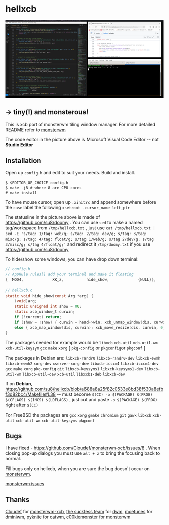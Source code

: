 hellxcb
=============

![](1pic.png)

→ tiny(!) and monsterous!
----------------------
This is xcb port of monsterwm tiling window manager.
For more detailed README refer to [monsterwm][]

The code editor in the picture above is Microsoft Visual Code Editor -- not **Studio Editor**

Installation
------------

Open up `config.h`
and edit to suit your needs.
Build and install.

    $ $EDITOR_OF_CHOICE config.h
    $ make -j8 # where 8 are CPU cores
    # make install

To have mouse cursor, open up `.xinitrc` and append somewhere before the `case` label the following `xsetroot -cursor_name left_ptr`

The statusline in the picture above is made of https://github.com/su8/doomy . You can use `sed` to make a named tag/workspace from `/tmp/hellxcb.txt` , just use `cat /tmp/hellxcb.txt | sed -E 's/tag: 1/tag: web/g; s/tag: 2/tag: dev/g; s/tag: 3/tag: misc/g; s/tag: 4/tag: float/g; s/tag 1/web/g; s/tag 2/dev/g; s/tag 3/misc/g; s/tag 4/float/g;'` and redirect it `/tmp/doomy.txt` if you use https://github.com/su8/doomy

To hide/show some windows, you can have drop down terminal:

```c
// config.h
// AppRule rules[] add your terminal and make it floating
{  MOD4,             XK_z,          hide_show,             {NULL}},

// hellxcb.c
static void hide_show(const Arg *arg) {
    (void)arg;
    static unsigned int show = 0U;
    static xcb_window_t curwin;
    if (!current) return;
    if (show = !show) { curwin = head->win; xcb_unmap_window(dis, curwin); }
    else { xcb_map_window(dis, curwin); xcb_move_resize(dis, curwin, 0, 0, 0, 0); }
}
```

The packages needed for example would be
`libxcb` `xcb-util` `xcb-util-wm` `xcb-util-keysym` `gcc` `make` `xorg` [ `pkg-config` or `pkgconfig`or `pkgconf` ]

The packages in Debian are: `libxcb-randr0` `libxcb-randr0-dev` `libxcb-ewmh` `libxcb-ewmh2` `xorg-dev` `xserver-xorg-dev` `libxcb-icccm4` `libxcb-icccm4-dev` `gcc` `make` `xorg` `pkg-config` `git` `libxcb-keysyms1` `libxcb-keysyms1-dev` `libxcb-util-wm` `libxcb-util-dev` `xcb-util` `libxcb1-deb` `libxcb-dev`

If on **Debian**, https://github.com/su8/hellxcb/blob/a688a8a25f82c0533e8bd38f530a8efbf3d82bc4/Makefile#L38 -- must become `$(CC) -o $(PACKAGE) $(PROG) $(CFLAGS) $(INCS) $(LDFLAGS)` , just cut and paste `-o $(PACKAGE) $(PROG)` right after `$(CC)`

For FreeBSD the packages are `gcc` `xorg` `gmake` `chromium` `git` `gawk` `libxcb` `xcb-util` `xcb-util-wm` `xcb-util-keysyms` `pkgconf`

Bugs
----

I have fixed - https://github.com/Cloudef/monsterwm-xcb/issues/8 . When closing pop-up dialogs you must use `alt + z` to bring the focusing back to normal.

Fill bugs only on hellxcb, when you are sure the bug doesn't occur on [monsterwm][].

[monsterwm issues][monsterwm-bug]

   [monsterwm-bug]: https://github.com/c00kiemon5ter/monsterwm/issues
   [monsterwm-xcb-bug]: https://github.com/Cloudef/monsterwm-xcb/issues

Thanks
------

[Cloudef](https://github.com/Cloudef) for [monsterwm-xcb](https://github.com/Cloudef/monsterwm-xcb),
[the suckless team][skls] for [dwm][],
[moetunes][] for [dminiwm][],
[pyknite][] for [catwm][],
[c00kiemonster][cookiemonster] for [monsterwm][]

  [skls]: http://suckless.org/
  [dwm]:  http://dwm.suckless.org/
  [moetunes]: https://github.com/moetunes
  [dminiwm]:  https://bbs.archlinux.org/viewtopic.php?id=126463
  [pyknite]: https://github.com/pyknite
  [catwm]:   https://github.com/pyknite/catwm
  [monsterwm]: https://github.com/c00kiemon5ter/monsterwm
  [cookiemonster]: https://github.com/c00kiemon5ter
  [monsterwm-xcb]: https://github.com/Cloudef/monsterwm-xcb
